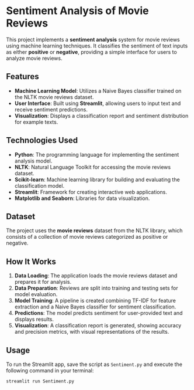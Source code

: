 # Sentiment Analysis of Movie Reviews

This project implements a **sentiment analysis** system for movie reviews using machine learning techniques. It classifies the sentiment of text inputs as either **positive** or **negative**, providing a simple interface for users to analyze movie reviews.

## Features

- **Machine Learning Model**: Utilizes a Naive Bayes classifier trained on the NLTK movie reviews dataset.
- **User Interface**: Built using **Streamlit**, allowing users to input text and receive sentiment predictions.
- **Visualization**: Displays a classification report and sentiment distribution for example texts.

## Technologies Used

- **Python**: The programming language for implementing the sentiment analysis model.
- **NLTK**: Natural Language Toolkit for accessing the movie reviews dataset.
- **Scikit-learn**: Machine learning library for building and evaluating the classification model.
- **Streamlit**: Framework for creating interactive web applications.
- **Matplotlib and Seaborn**: Libraries for data visualization.

## Dataset

The project uses the **movie reviews** dataset from the NLTK library, which consists of a collection of movie reviews categorized as positive or negative.

## How It Works

1. **Data Loading**: The application loads the movie reviews dataset and prepares it for analysis.
2. **Data Preparation**: Reviews are split into training and testing sets for model evaluation.
3. **Model Training**: A pipeline is created combining TF-IDF for feature extraction and a Naive Bayes classifier for sentiment classification.
4. **Predictions**: The model predicts sentiment for user-provided text and displays results.
5. **Visualization**: A classification report is generated, showing accuracy and precision metrics, with visual representations of the results.

## Usage

To run the Streamlit app, save the script as `Sentiment.py` and execute the following command in your terminal:

```bash
streamlit run Sentiment.py
